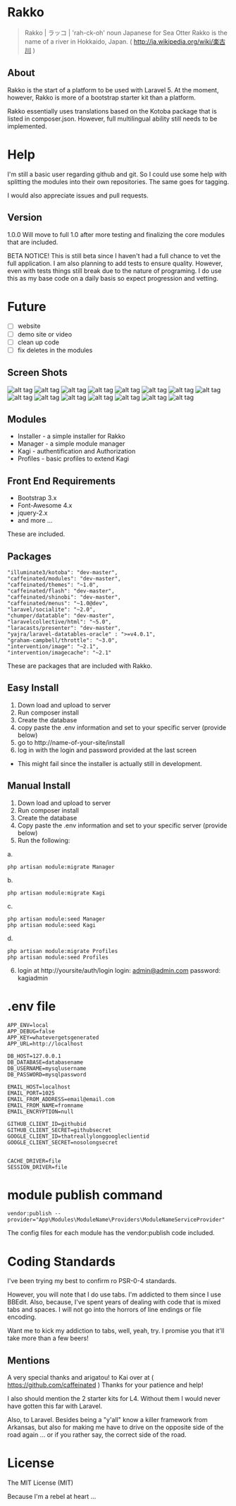 # Rakko

> Rakko | ラッコ | 'rah-ck-oh'
> noun
> Japanese for Sea Otter
> Rakko is the name of a river in Hokkaido, Japan. ( http://ja.wikipedia.org/wiki/楽古川 )


## About
Rakko is the start of a platform to be used with Laravel 5.
At the moment, however, Rakko is more of a bootstrap starter kit than a platform.


Rakko essentially uses translations based on the Kotoba package that is listed in composer.json.
However, full multilingual ability still needs to be implemented.


# Help
I'm still a basic user regarding github and git.
So I could use some help with splitting the modules into their own repositories.
The same goes for tagging.


I would also appreciate issues and pull requests.


## Version
1.0.0
Will move to full 1.0 after more testing and finalizing the core modules that are included.

BETA NOTICE!
This is still beta since I haven't had a full chance to vet the full application.
I am also planning to add tests to ensure quality.
However, even with tests things still break due to the nature of programing.
I do use this as my base code on a daily basis so expect progression and vetting.


# Future
- [ ] website
- [ ] demo site or video
- [ ] clean up code
- [ ] fix deletes in the modules

## Screen Shots

![alt tag](https://raw.github.com/illuminate3/rakko/master/public/images/screenshots/welcome.png)
![alt tag](https://raw.github.com/illuminate3/rakko/master/public/images/screenshots/installer.png)
![alt tag](https://raw.github.com/illuminate3/rakko/master/public/images/screenshots/main_page.png)
![alt tag](https://raw.github.com/illuminate3/rakko/master/public/images/screenshots/multi_lingual.png)
![alt tag](https://raw.github.com/illuminate3/rakko/master/public/images/screenshots/social_login.png)
![alt tag](https://raw.github.com/illuminate3/rakko/master/public/images/screenshots/admin_dash.png)
![alt tag](https://raw.github.com/illuminate3/rakko/master/public/images/screenshots/modules.png)
![alt tag](https://raw.github.com/illuminate3/rakko/master/public/images/screenshots/themes.png)
![alt tag](https://raw.github.com/illuminate3/rakko/master/public/images/screenshots/users.png)
![alt tag](https://raw.github.com/illuminate3/rakko/master/public/images/screenshots/user_info.png)
![alt tag](https://raw.github.com/illuminate3/rakko/master/public/images/screenshots/edit_user.png)
![alt tag](https://raw.github.com/illuminate3/rakko/master/public/images/screenshots/edit_role.png)
![alt tag](https://raw.github.com/illuminate3/rakko/master/public/images/screenshots/permissions.png)
![alt tag](https://raw.github.com/illuminate3/rakko/master/public/images/screenshots/permissions.png)
![alt tag](https://raw.github.com/illuminate3/rakko/master/public/images/screenshots/profile.png)


## Modules
* Installer - a simple installer for Rakko
* Manager - a simple module manager
* Kagi - authentification and Authorization
* Profiles - basic profiles to extend Kagi


## Front End Requirements
* Bootstrap 3.x
* Font-Awesome 4.x
* jquery-2.x
* and more ...

These are included.


## Packages
```
"illuminate3/kotoba": "dev-master",
"caffeinated/modules": "dev-master",
"caffeinated/themes": "~1.0",
"caffeinated/flash": "dev-master",
"caffeinated/shinobi": "dev-master",
"caffeinated/menus": "~1.0@dev",
"laravel/socialite": "~2.0",
"chumper/datatable": "dev-master",
"laravelcollective/html": "~5.0",
"laracasts/presenter": "dev-master",
"yajra/laravel-datatables-oracle" : ">=v4.0.1",
"graham-campbell/throttle": "~3.0",
"intervention/image": "~2.1",
"intervention/imagecache": "~2.1"
```

These are packages that are included with Rakko.


## Easy Install

1. Down load and upload to server
2. Run composer install
3. Create the database
4. copy paste the .env information and set to your specific server (provide below)
5. go to http://name-of-your-site/install
6. log in with the login and password provided at the last screen


* This might fail since the installer is actually still in development.


## Manual Install

1. Down load and upload to server
2. Run composer install
3. Create the database
4. Copy paste the .env information and set to your specific server (provide below)
5. Run the following:

a.
```
php artisan module:migrate Manager
```
b.
```
php artisan module:migrate Kagi
```
c.
```
php artisan module:seed Manager
php artisan module:seed Kagi
```
d.
```
php artisan module:migrate Profiles
php artisan module:seed Profiles
```

6. login at http://yoursite/auth/login
	login:		admin@admin.com
	password:	kagiadmin


# .env file
```
APP_ENV=local
APP_DEBUG=false
APP_KEY=whatevergetsgenerated
APP_URL=http://localhost

DB_HOST=127.0.0.1
DB_DATABASE=databasename
DB_USERNAME=mysqlusername
DB_PASSWORD=mysqlpassword

EMAIL_HOST=localhost
EMAIL_PORT=1025
EMAIL_FROM_ADDRESS=email@email.com
EMAIL_FROM_NAME=fromname
EMAIL_ENCRYPTION=null

GITHUB_CLIENT_ID=githubid
GITHUB_CLIENT_SECRET=githubsecret
GOOGLE_CLIENT_ID=thatreallylonggoogleclientid
GOOGLE_CLIENT_SECRET=nosolongsecret


CACHE_DRIVER=file
SESSION_DRIVER=file
```

# module publish command
```
vendor:publish --provider="App\Modules\ModuleName\Providers\ModuleNameServiceProvider"
```
The config files for each module has the vendor:publish code included.


# Coding Standards
I've been trying my best to confirm ro PSR-0-4 standards.

However, you will note that I do use tabs. I'm addicted to them since I use BBEdit. Also,
because, I've spent years of dealing with code that is mixed tabs and spaces.
I will not go into the horrors of line endings or file encoding.

Want me to kick my addiction to tabs, well, yeah, try.
I promise you that it'll take more than a few beers!


## Mentions
A very special thanks and arigatou! to Kai over at ( https://github.com/caffeinated )
Thanks for your patience and help!

I also should mention the 2 starter kits for L4. Without them I would never have gotten this far with Laravel.

Also, to Laravel. Besides being a "y'all" know a killer framework from Arkansas,
but also for making me have to drive on the opposite side of the road again ... or if you rather say,
the correct side of the road.


# License
The MIT License (MIT)

Because I'm a rebel at heart ...
